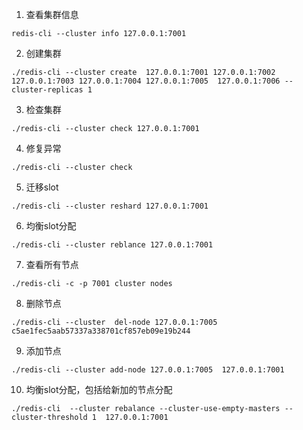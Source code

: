1. 查看集群信息  
```
redis-cli --cluster info 127.0.0.1:7001
```
2. 创建集群
```
./redis-cli --cluster create  127.0.0.1:7001 127.0.0.1:7002 127.0.0.1:7003 127.0.0.1:7004 127.0.0.1:7005  127.0.0.1:7006 --cluster-replicas 1 
```    
3. 检查集群
```
./redis-cli --cluster check 127.0.0.1:7001
```
4. 修复异常
```
./redis-cli --cluster check 
```
5. 迁移slot
```
./redis-cli --cluster reshard 127.0.0.1:7001
``` 
6. 均衡slot分配
```
./redis-cli --cluster reblance 127.0.0.1:7001
```
7. 查看所有节点
```
./redis-cli -c -p 7001 cluster nodes
```
8. 删除节点
```
./redis-cli --cluster  del-node 127.0.0.1:7005 c5ae1fec5aab57337a338701cf857eb09e19b244
``` 
9. 添加节点
```
./redis-cli --cluster add-node 127.0.0.1:7005  127.0.0.1:7001
```
10. 均衡slot分配，包括给新加的节点分配
```
./redis-cli  --cluster rebalance --cluster-use-empty-masters --cluster-threshold 1  127.0.0.1:7001
```

